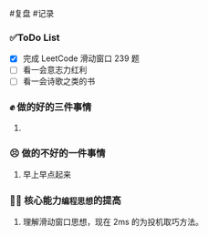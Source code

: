 
#复盘 #记录

### ✅ToDo List

- [x] 完成 LeetCode 滑动窗口 239 题
- [ ] 看一会意志力红利
- [ ] 看一会诗歌之类的书

### ✊ 做的好的三件事情

1.

### 😣 做的不好的一件事情

1. 早上早点起来

### 🧑‍💻 核心能力`编程思想`的提高

1. 理解滑动窗口思想，现在 2ms 的为投机取巧方法。
